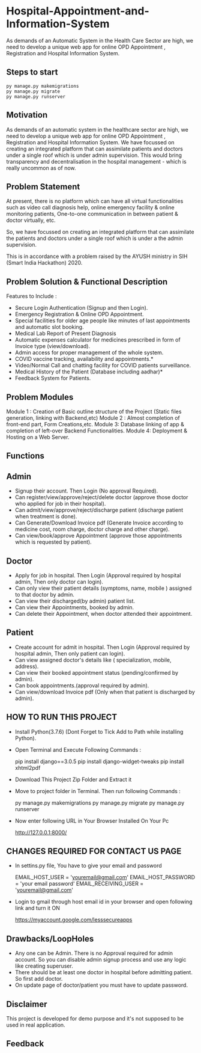 # Hospital-Appointment-and-Information-System
As demands of an Automatic System in the Health Care Sector are high, we need to develop a unique web app for online OPD Appointment , Registration and Hospital Information System.
## Steps to start
```
py manage.py makemigrations
py manage.py migrate
py manage.py runserver
```
## Motivation
As demands of an automatic system in the healthcare sector are high, we need to develop a unique web app for online OPD Appointment , Registration and Hospital Information System. 
We have focussed on creating an integrated platform that can assimilate patients and doctors under a single roof which is under admin supervision. This would bring transparency and decentralisation in the hospital management - which is really uncommon as of now.

## Problem Statement
At present, there is no platform which can have all virtual functionalities such as video call diagnosis help, online emergency facility & online monitoring patients, One-to-one communication in between patient & doctor virtually, etc.
 
So, we have focussed on creating an integrated platform that can assimilate the patients and doctors under a single roof which is under a the admin supervision. 

This is in accordance with a problem raised by the AYUSH ministry in SIH (Smart India Hackathon) 2020.

## Problem Solution & Functional Description

Features to Include :

* Secure Login Authentication (Signup and then Login).
* Emergency Registration & Online OPD Appointment.
* Special facilities for older age people like minutes of last appointments and automatic slot booking.
* Medical Lab Report of Present Diagnosis
* Automatic expenses calculator for medicines prescribed in form of Invoice type (view/download).
* Admin access for proper management of the whole system.
* COVID vaccine tracking, availability and appointments.*
* Video/Normal Call and chatting facility for COVID patients surveillance.
* Medical History of the Patient (Database including aadhar)*
* Feedback System for Patients.

## Problem Modules

Module 1 : Creation of Basic outline structure of the Project (Static files generation, linking with Backend,etc)
Module 2 : Almost completion of front-end part, Form Creations,etc.
Module 3: Database linking of app & completion of left-over Backend Functionalities.
Module 4: Deployment & Hosting on a Web Server.

## Functions

## Admin

* Signup their account. Then Login (No approval Required).
* Can register/view/approve/reject/delete doctor (approve those doctor who applied for job in their hospital).
* Can admit/view/approve/reject/discharge patient (discharge patient when treatment is done).
* Can Generate/Download Invoice pdf (Generate Invoice according to medicine cost, room charge, doctor charge and other charge).
* Can view/book/approve Appointment (approve those appointments which is requested by patient).

## Doctor

* Apply for job in hospital. Then Login (Approval required by hospital admin, Then only doctor can login).
* Can only view their patient details (symptoms, name, mobile ) assigned to that doctor by admin.
* Can view their discharged(by admin) patient list.
* Can view their Appointments, booked by admin.
* Can delete their Appointment, when doctor attended their appointment.

## Patient

* Create account for admit in hospital. Then Login (Approval required by hospital admin, Then only patient can login).
* Can view assigned doctor's details like ( specialization, mobile, address).
* Can view their booked appointment status (pending/confirmed by admin).
* Can book appointments.(approval required by admin).
* Can view/download Invoice pdf (Only when that patient is discharged by admin).

## HOW TO RUN THIS PROJECT

* Install Python(3.7.6) (Dont Forget to Tick Add to Path while installing Python).
* Open Terminal and Execute Following Commands :

    pip install django==3.0.5
    pip install django-widget-tweaks
    pip install xhtml2pdf

* Download This Project Zip Folder and Extract it
* Move to project folder in Terminal. Then run following Commands :

    py manage.py makemigrations
    py manage.py migrate
    py manage.py runserver

* Now enter following URL in Your Browser Installed On Your Pc

    http://127.0.0.1:8000/  
 
 ## CHANGES REQUIRED FOR CONTACT US PAGE
 
* In settins.py file, You have to give your email and password
  
  EMAIL_HOST_USER = 'youremail@gmail.com'
  EMAIL_HOST_PASSWORD = 'your email password'
  EMAIL_RECEIVING_USER = 'youremail@gmail.com'

* Login to gmail through host email id in your browser and open following link and turn it ON
  
  https://myaccount.google.com/lesssecureapps
 
 
## Drawbacks/LoopHoles

* Any one can be Admin. There is no Approval required for admin account. So you can disable admin signup process and use any logic like creating superuser.
* There should be at least one doctor in hospital before admitting patient. So first add doctor.
* On update page of doctor/patient you must have to update password.

## Disclaimer

This project is developed for demo purpose and it's not supposed to be used in real application.

## Feedback
 
 
    
